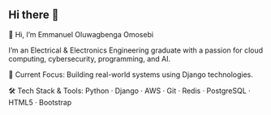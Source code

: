 ## Hi there 👋

👋 Hi, I’m Emmanuel Oluwagbenga Omosebi

I’m an Electrical & Electronics Engineering graduate with a passion for cloud computing, cybersecurity, programming, and AI. 

📌 Current Focus:
Building real-world systems using Django technologies.

🛠️ Tech Stack & Tools:
Python · Django · AWS · Git · Redis · PostgreSQL · HTML5 · Bootstrap
<!--
**Gbenga-EO/Gbenga-EO** is a ✨ _special_ ✨ repository because its `README.md` (this file) appears on your GitHub profile.

Here are some ideas to get you started:

- 🔭 I’m currently working on ...
- 🌱 I’m currently learning ...
- 👯 I’m looking to collaborate on ...
- 🤔 I’m looking for help with ...
- 💬 Ask me about ...
- 📫 How to reach me: ...
- 😄 Pronouns: ...
- ⚡ Fun fact: ...
-->

